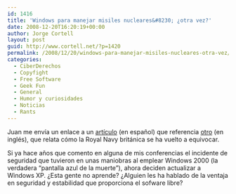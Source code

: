 ```yaml
---
id: 1416
title: 'Windows para manejar misiles nucleares&#8230; ¿otra vez?'
date: 2008-12-20T16:20:19+00:00
author: Jorge Cortell
layout: post
guid: http://www.cortell.net/?p=1420
permalink: /2008/12/20/windows-para-manejar-misiles-nucleares-otra-vez/
categories:
  - CiberDerechos
  - Copyfight
  - Free Software
  - Geek Fun
  - General
  - Humor y curiosidades
  - Noticias
  - Rants
---
```

Juan me envía un enlace a un <a title="http://www.elmundo.es/navegante/2008/12/18/tecnologia/1229607687.html" href="http://www.elmundo.es/navegante/2008/12/18/tecnologia/1229607687.html" target="_blank">artículo</a> (en español) que referencia <a title="http://www.theregister.co.uk/2008/12/16/windows_for_submarines_rollout/" href="http://www.theregister.co.uk/2008/12/16/windows_for_submarines_rollout/" target="_blank">otro</a> (en inglés), que relata cómo la Royal Navy británica se ha vuelto a equivocar.

Si ya hace años que comento en alguna de mis conferencias el incidente de seguridad que tuvieron en unas maniobras al emplear Windows 2000 (la verdadera &#8220;pantalla azul de la muerte&#8221;), ahora deciden actualizar a Windows XP. ¿Esta gente no aprende? ¿Alguien les ha hablado de la ventaja en seguridad y estabilidad que proporciona el sofware libre?